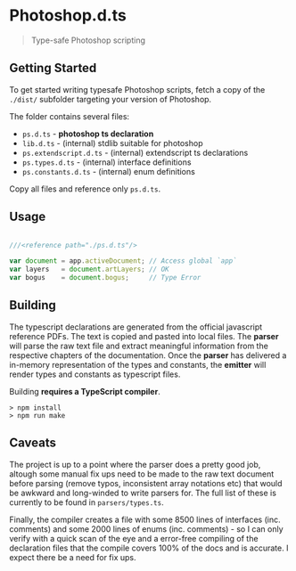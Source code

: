 Photoshop.d.ts
==============

> Type-safe Photoshop scripting

## Getting Started

To get started writing typesafe Photoshop scripts, fetch a copy of the `./dist/`
subfolder targeting your version of Photoshop.

The folder contains several files:

* `ps.d.ts` - **photoshop ts declaration**
* `lib.d.ts` - (internal) stdlib suitable for photoshop
* `ps.extendscript.d.ts` - (internal) extendscript ts declarations
* `ps.types.d.ts` - (internal) interface definitions
* `ps.constants.d.ts` - (internal) enum definitions

Copy all files and reference only `ps.d.ts`.

## Usage

```typescript

///<reference path="./ps.d.ts"/>

var document = app.activeDocument; // Access global `app`
var layers   = document.artLayers; // OK
var bogus    = document.bogus;     // Type Error
```

## Building

The typescript declarations are generated from the official javascript reference
PDFs. The text is copied and pasted into local files. The **parser** will parse
the raw text file and extract meaningful information from the respective
chapters of the documentation. Once the **parser** has delivered a in-memory
representation of the types and constants, the **emitter** will render types and
constants as typescript files.

Building **requires a TypeScript compiler**.

```
> npm install
> npm run make
```

## Caveats

The project is up to a point where the parser does a pretty good job, altough
some manual fix ups need to be made to the raw text document before parsing
(remove typos, inconsistent array notations etc) that would be awkward and
long-winded to write parsers for. The full list of these is currently to be
found in `parsers/types.ts`.

Finally, the compiler creates a file with some 8500 lines of interfaces (inc.
comments) and some 2000 lines of enums (inc. comments) - so I can only verify
with a quick scan of the eye and a error-free compiling of the declaration files
that the compile covers 100% of the docs and is accurate. I expect there be
a need for fix ups.
